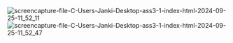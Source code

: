 ![screencapture-file-C-Users-Janki-Desktop-ass3-1-index-html-2024-09-25-11_52_11](https://github.com/user-attachments/assets/fede60e1-a4a1-4d64-ae3b-0ae1b9ec0def)
![screencapture-file-C-Users-Janki-Desktop-ass3-1-index-html-2024-09-25-11_52_47](https://github.com/user-attachments/assets/a65a7e38-9c5e-4add-ab96-d652ee0ff720)
